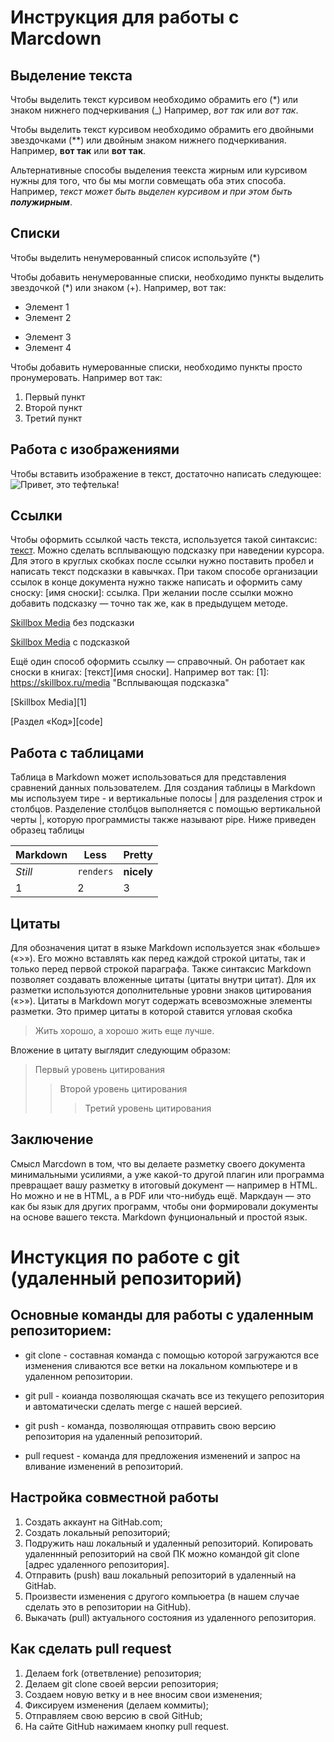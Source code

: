 # Инструкция для работы с Marcdown

## Выделение текста
Чтобы выделить текст курсивом необходимо обрамить его (*) или знаком нижнего подчеркивания (_) Например, *вот так* или _вот так_.

Чтобы выделить текст курсивом необходимо обрамить его двойными звездочками (**) или двойным знаком нижнего подчеркивания. Например, **вот так** или __вот так__.

Альтернативные способы выделения теекста жирным или курсивом нужны для того, что бы мы могли совмещать оба этих способа. Например, _текст может быть выделен курсивом и при этом быть **полужирным**_.

## Списки
Чтобы выделить ненумерованный список используйте (*)

Чтобы добавить ненумерованные списки, необходимо пункты выделить звездочкой  (*) или знаком (+). Например, вот так:
* Элемент 1
* Элемент 2
+ Элемент 3
+ Элемент 4

Чтобы добавить нумерованные списки, необходимо пункты просто пронумеровать. Например вот так:
1. Первый пункт
2. Второй пункт
3. Третий пункт

## Работа с изображениями
Чтобы вставить изображение в текст, достаточно написать следующее:
![Привет, это тефтелька!](Teftelka.jpg)

## Ссылки
Чтобы оформить ссылкой часть текста, используется такой синтаксис: [текст](ссылка). Можно сделать всплывающую подсказку при наведении курсора. Для этого в круглых скобках после ссылки нужно поставить пробел и написать текст подсказки в кавычках. При таком способе организации ссылок в конце документа нужно также написать и оформить саму сноску: [имя сноски]: ссылка. При желании после ссылки можно добавить подсказку — точно так же, как в предыдущем методе.

[Skillbox Media](https://skillbox.ru/media/) без подсказки

[Skillbox Media](https://skillbox.ru/media/ "Всплывающая подсказка") с подсказкой

Ещё один способ оформить ссылку — справочный. Он работает как сноски в книгах: [текст][имя сноски]. Например вот так:
[1]: https://skillbox.ru/media "Всплывающая подсказка"

[Skillbox Media][1]

[Раздел «Код»][code]

## Работа с таблицами
Таблица в Markdown может использоваться для представления сравнений данных пользователем. Для создания таблицы в Markdown мы используем тире - и вертикальные полосы | для разделения строк и столбцов. Разделение столбцов выполняется с помощью вертикальной черты |, которую программисты также называют pipe. Ниже приведен образец таблицы

Markdown | Less | Pretty 
--- | --- | --- 
*Still* | `renders` | **nicely** 
1 | 2 | 3

## Цитаты
Для обозначения цитат в языке Markdown используется знак «больше» («>»). Его можно вставлять как перед каждой строкой цитаты, так и только перед первой строкой параграфа. Также синтаксис Markdown позволяет создавать вложенные цитаты (цитаты внутри цитат). Для их разметки используются дополнительные уровни знаков цитирования («>»). Цитаты в Markdown могут содержать всевозможные элементы разметки. 
Это пример цитаты в которой ставится угловая скобка


> Жить хорошо, а хорошо жить еще лучше. 

Вложение в цитату выглядит следующим образом:
> Первый уровень цитирования
>> Второй уровень цитирования
>>> Третий уровень цитирования


## Заключение
Смысл Marcdown в том, что вы делаете разметку своего документа минимальными усилиями, а уже какой-то другой плагин или программа превращает вашу разметку в итоговый документ — например в HTML. Но можно и не в HTML, а в PDF или что-нибудь ещё. Маркдаун — это как бы язык для других программ, чтобы они формировали документы на основе вашего текста. Markdown фунциональный и простой язык.

# Инстукция по работе с git (удаленный репозиторий)

## Основные команды для работы с удаленным репозиторием:
* git clone -  составная команда с помощью которой загружаются все изменения сливаются все ветки на локальном компьютере и в удаленном репозитории.

* git pull - коианда позволяющая скачать все из текущего репозитория и автоматически
сделать merge с нашей версией.

* git push - команда, позволяющая отправить свою версию репозитория на удаленный репозиторий.

* pull request - команда для предложения изменений и запрос на вливание изменений в репозиторий.

## Настройка совместной работы
1. Создать аккаунт на GitHab.com;
2. Создать локальный репозиторий;
3. Подружить наш локальный и удаленный репозиторий. Копировать удаленнный репозиторий на свой ПК можно командой git clone [адрес удаленного репозитория].
4. Отправить (push) ваш локальный репозиторий в удаленный на GitHab.
5. Произвести изменения с другого компьюетра (в нашем случае сделать это в репозитории на GitHub).
6. Выкачать (pull) актуального состояния из удаленного репозитория.

## Как сделать pull request

1. Делаем fork (ответвление) репозитория;
2. Делаем git clone своей версии репозитория;
3. Создаем новую ветку и в нее вносим свои изменения;
4. Фиксируем изменения (делаем коммиты);
5. Отправляем свою версию в свой GitHub;
6. На сайте GitHub нажимаем кнопку pull request.